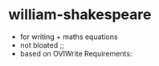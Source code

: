 # william-shakespeare
+ for writing + maths equations
+ not bloated ;;
+ based on OVIWrite 
Requirements: 
